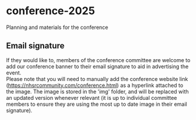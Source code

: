 # conference-2025

Planning and materials for the conference

## Email signature

If they would like to, members of the conference committee are welcome to add our conference banner to their email signature to aid in advertising the event.  
Please note that you will need to manually add the conference website link (https://nhsrcommunity.com/conference.html) as a hyperlink attached to the image.
The image is stored in the 'img' folder, and will be replaced with an updated version whenever relevant (it is up to individual committee members to ensure they are using the most up to date image in their email signature).